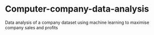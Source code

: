 # Computer-company-data-analysis
Data analysis of a company dataset using machine learning to maximise company sales and profits
